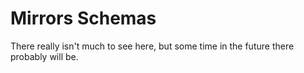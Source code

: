 # Mirrors Schemas

There really isn't much to see here, but some time in the future there
probably will be.
